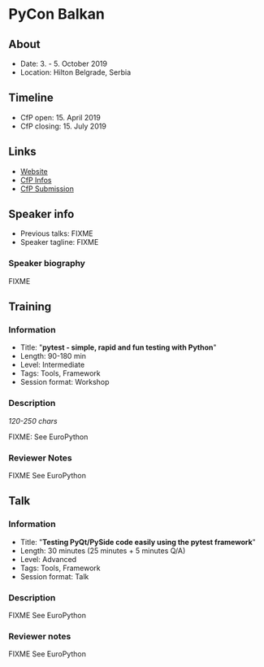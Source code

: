 # PyCon Balkan

## About

- Date: 3. - 5. October 2019
- Location: Hilton Belgrade, Serbia

## Timeline

- CfP open: 15. April 2019
- CfP closing: 15. July 2019

## Links

- [Website](https://pyconbalkan.com/)
- [CfP Infos](https://pyconbalkan.com/cfp)
- [CfP Submission](https://sessionize.com/pycon-balkan-2019/)

## Speaker info

- Previous talks: FIXME
- Speaker tagline: FIXME

### Speaker biography

FIXME

## Training
### Information

- Title: "**pytest - simple, rapid and fun testing with Python**"
- Length: 90-180 min
- Level: Intermediate
- Tags: Tools, Framework
- Session format: Workshop

### Description

*120-250 chars*

FIXME: See EuroPython

### Reviewer Notes

FIXME See EuroPython

## Talk
### Information

- Title: "**Testing PyQt/PySide code easily using the pytest framework**"
- Length: 30 minutes (25 minutes + 5 minutes Q/A)
- Level: Advanced
- Tags: Tools, Framework
- Session format: Talk

### Description

FIXME See EuroPython

### Reviewer notes

FIXME See EuroPython
